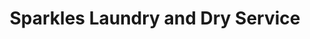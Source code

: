 ---
title: "Sparkles Laundry and Dry Service"
url: /accra/sparkles-laundry-and-dry-service/
shop: Wäscherei
---